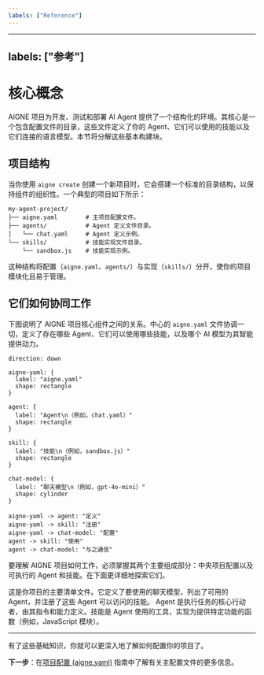 ```yaml
---
labels: ["Reference"]
---
```


---
labels: ["参考"]
---

# 核心概念

AIGNE 项目为开发、测试和部署 AI Agent 提供了一个结构化的环境。其核心是一个包含配置文件的目录，这些文件定义了你的 Agent、它们可以使用的技能以及它们连接的语言模型。本节将分解这些基本构建块。

## 项目结构

当你使用 `aigne create` 创建一个新项目时，它会搭建一个标准的目录结构，以保持组件的组织性。一个典型的项目如下所示：

```text Project Structure icon=mdi:folder-open
my-agent-project/
├── aigne.yaml        # 主项目配置文件。
├── agents/           # Agent 定义文件目录。
│   └── chat.yaml     # Agent 定义示例。
└── skills/           # 技能实现文件目录。
    └── sandbox.js    # 技能实现示例。
```

这种结构将配置（`aigne.yaml`、`agents/`）与实现（`skills/`）分开，使你的项目模块化且易于管理。

## 它们如何协同工作

下图说明了 AIGNE 项目核心组件之间的关系。中心的 `aigne.yaml` 文件协调一切，定义了存在哪些 Agent、它们可以使用哪些技能，以及哪个 AI 模型为其智能提供动力。

```d2
direction: down

aigne-yaml: {
  label: "aigne.yaml"
  shape: rectangle
}

agent: {
  label: "Agent\n（例如，chat.yaml）"
  shape: rectangle
}

skill: {
  label: "技能\n（例如，sandbox.js）"
  shape: rectangle
}

chat-model: {
  label: "聊天模型\n（例如，gpt-4o-mini）"
  shape: cylinder
}

aigne-yaml -> agent: "定义"
aigne-yaml -> skill: "注册"
aigne-yaml -> chat-model: "配置"
agent -> skill: "使用"
agent -> chat-model: "与之通信"
```

要理解 AIGNE 项目如何工作，必须掌握其两个主要组成部分：中央项目配置以及可执行的 Agent 和技能。在下面更详细地探索它们。

<x-cards>
  <x-card data-title="项目配置 (aigne.yaml)" data-icon="lucide:file-cog" data-href="/core-concepts/project-configuration">
    这是你项目的主要清单文件。它定义了要使用的聊天模型，列出了可用的 Agent，并注册了这些 Agent 可以访问的技能。
  </x-card>
  <x-card data-title="Agent 和技能" data-icon="lucide:bot" data-href="/core-concepts/agents-and-skills">
    Agent 是执行任务的核心行动者，由其指令和能力定义。技能是 Agent 使用的工具，实现为提供特定功能的函数（例如，JavaScript 模块）。
  </x-card>
</x-cards>

---

有了这些基础知识，你就可以更深入地了解如何配置你的项目了。

**下一步**：在[项目配置 (aigne.yaml)](./core-concepts-project-configuration.md) 指南中了解有关主配置文件的更多信息。
